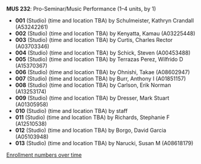 **MUS 232**: Pro-Seminar/Music Performance (1–4 units, by 1)

- **001** (Studio) (time and location TBA) by Schulmeister, Kathryn Crandall (A53242261)
- **002** (Studio) (time and location TBA) by Kenyatta, Kamau (A03225448)
- **003** (Studio) (time and location TBA) by Curtis, Charles Rector (A03703346)
- **004** (Studio) (time and location TBA) by Schick, Steven (A00453488)
- **005** (Studio) (time and location TBA) by Terrazas Perez, Wilfrido D (A15370367)
- **006** (Studio) (time and location TBA) by Ohnishi, Takae (A08602947)
- **007** (Studio) (time and location TBA) by Burr, Anthony I (A01851157)
- **008** (Studio) (time and location TBA) by Carlson, Erik Norman (A13253174)
- **009** (Studio) (time and location TBA) by Dresser, Mark Stuart (A01305958)
- **010** (Studio) (time and location TBA) by staff
- **011** (Studio) (time and location TBA) by Richards, Stephanie F (A12510538)
- **012** (Studio) (time and location TBA) by Borgo, David Garcia (A05103948)
- **013** (Studio) (time and location TBA) by Narucki, Susan M (A08618179)

[Enrollment numbers over time](./MUS232.tsv)
